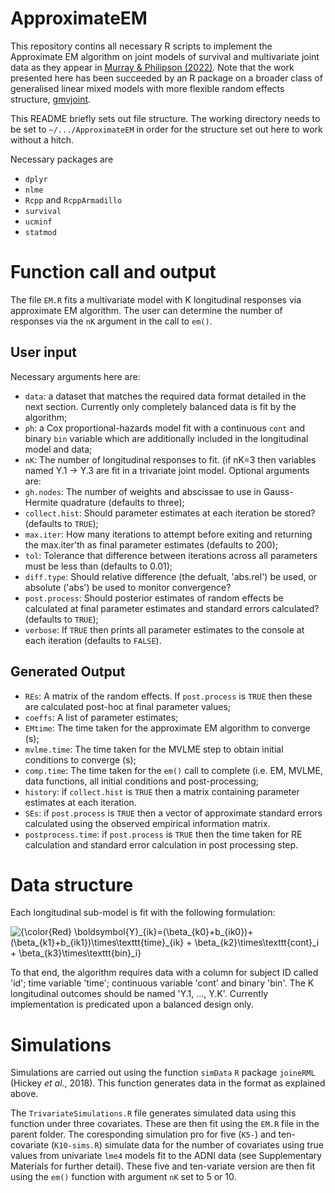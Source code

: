 # ApproximateEM
This repository contins all necessary R scripts to implement the Approximate EM algorithm on joint models of survival and multivariate joint data as they appear in [Murray & Philipson (2022)](https://doi.org/10.1016/j.csda.2022.107438). 
Note that the work presented here has been succeeded by an R package on a broader class of generalised linear mixed models with more flexible random effects structure, [gmvjoint](https://github.com/jamesmurray7/gmvjoint).

This README briefly sets out file structure. The working directory needs to be set to `~/.../ApproximateEM` in order for the structure set out here to work without a hitch.

Necessary packages are
* `dplyr`
* `nlme`
* `Rcpp` and `RcppArmadillo`
* `survival`
* `ucminf`
* `statmod`

# Function call and output

The file `EM.R` fits a multivariate model with K longitudinal responses via approximate EM algorithm. The user can determine the number of responses via the `nK` argument in the call to `em()`.

## User input
Necessary arguments here are:
* `data`: a dataset that matches the required data format detailed in the next section. Currently only completely balanced data is fit by the algorithm;
* `ph`: a Cox proportional-hazards model fit with a continuous `cont` and binary `bin` variable which are additionally included in the longitudinal model and data;
* `nK`: The number of longitudinal responses to fit. (if nK=3 then variables named Y.1 -> Y.3 are fit in a trivariate joint model.
Optional arguments are:
* `gh.nodes`: The number of weights and abscissae to use in Gauss-Hermite quadrature (defaults to three);
* `collect.hist`: Should parameter estimates at each iteration be stored? (defaults to `TRUE`);
* `max.iter`: How many iterations to attempt before exiting and returning the max.iter'th as final parameter estimates (defaults to 200);
* `tol`: Tolerance that difference between iterations across all parameters must be less than (defaults to 0.01);
* `diff.type`: Should relative difference (the defualt, 'abs.rel') be used, or absolute ('abs') be used to monitor convergence?
* `post.process`: Should posterior estimates of random effects be calculated at final parameter estimates and standard errors calculated? (defaults to `TRUE`);
* `verbose`: If `TRUE` then prints all parameter estimates to the console at each iteration (defaults to `FALSE`).

## Generated Output
* `REs`: A matrix of the random effects. If `post.process` is `TRUE` then these are calculated post-hoc at final parameter values;
* `coeffs`: A list of parameter estimates;
* `EMtime`: The time taken for the approximate EM algorithm to converge (s);
* `mvlme.time`: The time taken for the MVLME step to obtain initial conditions to converge (s);
* `comp.time`: The time taken for the `em()` call to complete (i.e. EM, MVLME, data functions, all initial conditions and post-processing;
* `history`: if `collect.hist` is `TRUE` then a matrix containing parameter estimates at each iteration.
* `SEs`: if `post.process` is `TRUE` then a vector of approximate standard errors calculated using the observed empirical information matrix.
* `postprocess.time`: if `post.process` is `TRUE` then the time taken for RE calculation and standard error calculation in post processing step.

# Data structure
Each longitudinal sub-model is fit with the following formulation:

<img src="https://latex.codecogs.com/svg.latex?{\color{Red}&space;\boldsymbol{Y}_{ik}=(\beta_{k0}&plus;b_{ik0})&plus;(\beta_{k1}&plus;b_{ik1})\times\texttt{time}_{ik}&space;&plus;&space;\beta_{k2}\times\texttt{cont}_i&space;&plus;&space;\beta_{k3}\times\texttt{bin}_i}" title="{\color{Red} \boldsymbol{Y}_{ik}=(\beta_{k0}+b_{ik0})+(\beta_{k1}+b_{ik1})\times\texttt{time}_{ik} + \beta_{k2}\times\texttt{cont}_i + \beta_{k3}\times\texttt{bin}_i}" />

To that end, the algorithm requires data with a column for subject ID called 'id'; time variable 'time'; continuous variable 'cont' and binary 'bin'. The K longitudinal outcomes should be named 'Y.1, ..., Y.K'. Currently implementation is predicated upon a balanced design only.

# Simulations
Simulations are carried out using the function `simData` `R` package `joineRML` (Hickey *et al.*, 2018). This function generates data in the format as explained above.

The `TrivariateSimulations.R` file generates simulated data using this function under three covariates. These are then fit using the `EM.R` file in the parent folder. The coresponding simulation pro for five (`K5-`) and ten-covariate (`K10-sims.R`) simulate data for the number of covariates using true values from univariate `lme4` models fit to the ADNI data (see Supplementary Materials for further detail). These five and ten-variate version are then fit using the `em()` function with argument `nK` set to 5 or 10.
